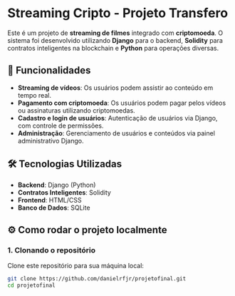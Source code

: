 # Streaming Cripto - Projeto Transfero

Este é um projeto de **streaming de filmes** integrado com **criptomoeda**. O sistema foi desenvolvido utilizando **Django** para o backend, **Solidity** para contratos inteligentes na blockchain e **Python** para operações diversas.

## 🚀 Funcionalidades

- **Streaming de vídeos**: Os usuários podem assistir ao conteúdo em tempo real.
- **Pagamento com criptomoeda**: Os usuários podem pagar pelos vídeos ou assinaturas utilizando criptomoedas.
- **Cadastro e login de usuários**: Autenticação de usuários via Django, com controle de permissões.
- **Administração**: Gerenciamento de usuários e conteúdos via painel administrativo Django.

## 🛠️ Tecnologias Utilizadas

- **Backend**: Django (Python)
- **Contratos Inteligentes**: Solidity
- **Frontend**: HTML/CSS 
- **Banco de Dados**: SQLite 

## ⚙️ Como rodar o projeto localmente

### 1. Clonando o repositório

Clone este repositório para sua máquina local:

```bash
git clone https://github.com/danielrfjr/projetofinal.git
cd projetofinal
